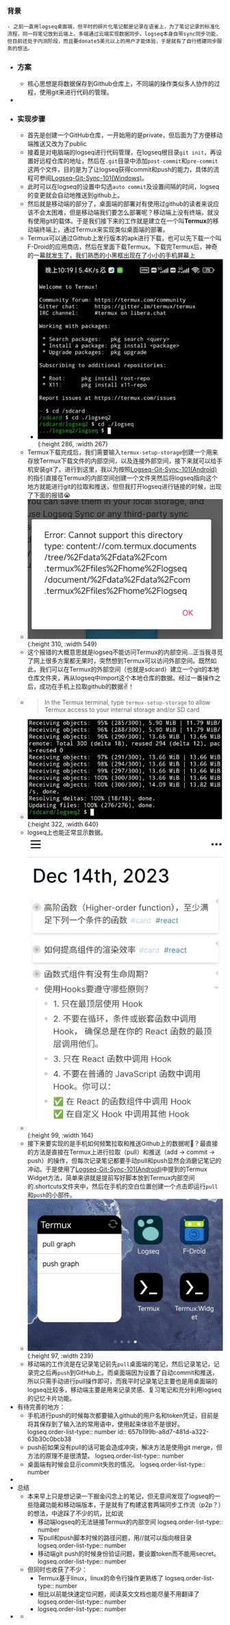 ### 背景
	- 之前一直用logseq桌面端，但平时的碎片化笔记都是记录在语雀上，为了笔记记录的标准化流程，同一将笔记放到云端上，多端通过云端实现数据同步。logseq本身自带sync同步功能，但目前还处于内测阶段，而且要donate5美元以上的用户才能体验，于是就有了自行搭建同步服务的想法。
- ### 方案
	- 核心思想是将数据保存到Github仓库上，不同端的操作类似多人协作的过程，使用git来进行代码的管理。
-
- ### 实现步骤
	- 首先是创建一个GitHub仓库，一开始用的是private，但后面为了方便移动端推送又改为了public
	- 接着是对电脑端的logseq进行代码管理，在logseq根目录`git init`，再设置好远程仓库的地址，然后在`.git`目录中添加`post-commit`和`pre-commit`这两个文件，目的是为了让logseq获得commit和push的能力，具体的流程可参阅[Logseq-Git-Sync-101(Windows)](https://github.com/CharlesChiuGit/Logseq-Git-Sync-101/wiki/For-Windows-users)。
	- 此时可以在logseq的设置中勾选`auto commit`及设置间隔的时间，logseq的变更就会自动地推送到github上。
	- 然后就是移动端的部分了，桌面端的部署对有使用过github的读者来说应该不会太困难，但是移动端我们要怎么部署呢？移动端上没有终端，就没有使用git的载体。于是我们接下来的工作就是建立在一个叫**Termux**的移动端终端上，通过Termux来实现类似桌面端的部署。
	- Termux可以通过Github上发行版本的apk进行下载，也可以先下载一个叫F-Droid的应用商店，然后在里面下载Termux。下载完Termux后，神奇的一幕就发生了，我们熟悉的小黑框出现在了小小的手机屏幕上
		- ![1702563626355.png](../assets/1702563626355_1702563629515_0.png){:height 286, :width 267}
	- Termux下载完成后，我们需要输入`termux-setup-storage`创建一个用来存放Termux下载文件的内部空间，以及连接外部空间，接下来就可以给手机安装git了。进行到这里，我以为按照[Logseq-Git-Sync-101(Android)](https://github.com/CharlesChiuGit/Logseq-Git-Sync-101/wiki/For-Android-users)的指引直接在Termux的内部空间创建一个文件夹然后将logseq指向这个地方就能进行git的拉取和推送，但但我打开logseq进行链接的时候，出现了下面的报错😭
	- ![1702564634923.png](../assets/1702564634923_1702564650977_0.png){:height 310, :width 549}
	- 这个报错的大概意思就是logseq不能访问Termux的内部空间...正当我寻觅了网上很多方案都无果时，突然想到Termux可以访问外部空间。既然如此，我们可以在Termux的外部空间（也就是sdcard）建立一个git的本地仓库文件夹，再从logseq中import这个本地仓库的数据。经过一番操作之后，成功在手机上拉取github的数据✌！
	- > In the Termux terminal, type `termux-setup-storage` to allow Termux access to your internal storage and/or SD card
	- ![1702565038686.png](../assets/1702565038686_1702565041757_0.png){:height 322, :width 640}
	- logseq上也能正常显示数据。
	- ![image.png](../assets/image_1702565251904_0.png){:height 99, :width 164}
	- 接下来要实现的是手机如何频繁拉取和推送Github上的数据呢🤔？最直接的方法是直接在Termux上进行拉取（pull）和推送（add -> commit -> push）的操作，但每次记录笔记都要手动pull和push显然会消磨记笔记的冲动。于是使用了[Logseq-Git-Sync-101(Android)](https://github.com/CharlesChiuGit/Logseq-Git-Sync-101/wiki/For-Android-users)中提到的Termux Widget方法，简单来讲就是提前写好脚本放到Termux内部空间的.shortcuts文件夹中，然后在手机的空白位置创建一个点击即运行`pull`和`push`的小部件。
	- ![04cde4d0e2d9fcbc8e4eaf18dfd8343.jpg](../assets/04cde4d0e2d9fcbc8e4eaf18dfd8343_1702565785407_0.jpg){:height 97, :width 239}
	- 移动端的工作流是在记录笔记前先`pull`桌面端的笔记，然后记录笔记，记录完之后再`push`到GitHub上。而桌面端因为设置了自动commit和推送，所以只需手动进行pull操作即可，而我平时记录笔记主要也是用桌面端的logseq比较多，移动端主要是用来记录灵感、复习笔记和充分利用logseq的记忆卡片功能。
- 有待完善的地方：
	- 手机进行push的时候每次都要输入github的用户名和token凭证，目前是将其保存到了输入法的常用语中，使用起来体验不是很好。
	  logseq.order-list-type:: number
	  id:: 657b199b-a8d7-481d-a322-63b30c0bcb38
	- push前如果没有pull的话可能会造成冲突，解决方法是使用git merge，但方法的原理不是很清楚。
	  logseq.order-list-type:: number
	- 桌面端有时候会显示commit失败的情况。
	  logseq.order-list-type:: number
-
- 总结
	- 本来早上只是想记录一下掘金闪念上的笔记，但无意间发现了logseq的一些隐藏功能和移动端版本，于是就有了构建这套两端同步工作流（p2p？）的想法，中途踩了不少的坑，比如说
		- 移动端logseq的无法链接Termux的内部空间
		  logseq.order-list-type:: number
		- 写pull和push脚本时候的路径问题，用//就可以指向根目录
		  logseq.order-list-type:: number
		- 移动端git push的时候身份验证问题，要设置token而不能用secret。
		  logseq.order-list-type:: number
	- 但同时也收获了不少：
		- Termux基于linux，linux的命令行操作更熟练了
		  logseq.order-list-type:: number
		- 相比以前能快速定位问题，阅读英文文档也能尽量不用翻译了
		  logseq.order-list-type:: number
		- logseq.order-list-type:: number
-
	-